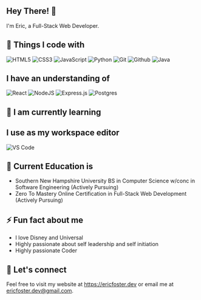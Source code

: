 ## Hey There! 👋

<p>I'm Eric, a Full-Stack Web Developer.</p>

## 🔭 Things I code with
![HTML5](https://img.shields.io/badge/-HTML5-F05032?style=for-the-badge&logo=html5&logoColor=ffffff)
![CSS3](https://img.shields.io/badge/-CSS3-007ACC?style=for-the-badge&logo=css3)
![JavaScript](https://img.shields.io/badge/-JavaScript-%23F7DF1C?style=for-the-badge&logo=javascript&logoColor=000000&labelColor=%23F7DF1C&color=%23FFCE5A)
![Python](https://img.shields.io/badge/python-3670A0?style=for-the-badge&logo=python&logoColor=ffdd54)
![Git](https://img.shields.io/badge/-Git-F05032?style=for-the-badge&logo=git&logoColor=ffffff)
![Github](https://img.shields.io/badge/GitHub-100000?style=for-the-badge&logo=github&logoColor=white)
![Java](https://img.shields.io/badge/Java-ED8B00?style=for-the-badge&logo=openjdk&logoColor=white)

## I have an understanding of
![React](https://img.shields.io/badge/-React-222222?style=for-the-badge&logo=react)
![NodeJS](https://img.shields.io/badge/node.js-6DA55F?style=for-the-badge&logo=node.js&logoColor=white)
![Express.js](https://img.shields.io/badge/express.js-%23404d59.svg?style=for-the-badge&logo=express&logoColor=%2361DAFB)
![Postgres](https://img.shields.io/badge/postgres-%23316192.svg?style=for-the-badge&logo=postgresql&logoColor=white)

## 🌱 I am currently learning

## I use as my workspace editor
![VS Code](https://img.shields.io/badge/Visual_Studio_Code-0078D4?style=for-the-badge&logo=visual%20studio%20code&logoColor=white)

## :school: Current Education is
- Southern New Hampshire University BS in Computer Science w/conc in Software Engineering (Actively Pursuing)
- Zero To Mastery Online Certification in Full-Stack Web Development (Actively Pursuing)

## ⚡ Fun fact about me
- I love Disney and Universal
- Highly passionate about self leadership and self initiation
- Highly passionate Coder

## 👯 Let's connect
Feel free to visit my website at https://ericfoster.dev or email me at ericfoster.dev@gmail.com.
